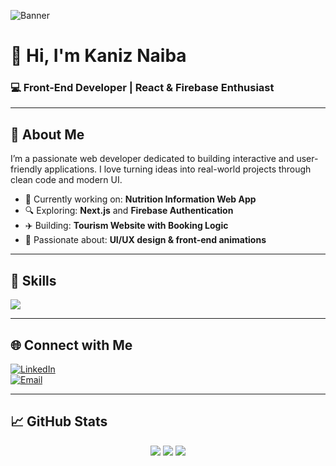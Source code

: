 ![Banner](https://i.imgur.com/2GIGCap.png)


# 👋 Hi, I'm Kaniz Naiba  
### 💻 Front-End Developer | React & Firebase Enthusiast

---

## 🧕 About Me

I’m a passionate web developer dedicated to building interactive and user-friendly applications. I love turning ideas into real-world projects through clean code and modern UI.

- 🌱 Currently working on: **Nutrition Information Web App**
- 🔍 Exploring: **Next.js** and **Firebase Authentication**
- ✈️ Building: **Tourism Website with Booking Logic**
- 🚀 Passionate about: **UI/UX design & front-end animations**

---

## 🚀 Skills  
<p>
  <img src="https://skillicons.dev/icons?i=html,css,js,react,nextjs,tailwind,bootstrap,firebase,git,github,vscode,figma" />
</p>

---

## 🌐 Connect with Me

[![LinkedIn](https://img.shields.io/badge/LinkedIn-blue?logo=linkedin)](https://linkedin.com/in/your-profile)  
[![Email](https://img.shields.io/badge/Email-red?logo=gmail&logoColor=white)](mailto:kaniz.shuva@email.com)

---

## 📈 GitHub Stats
<p align="center">
  <img src="https://github-readme-stats.vercel.app/api?username=Kaniz-Naiba&show_icons=true&theme=radical" />
  <img src="https://github-readme-streak-stats.herokuapp.com/?user=Kaniz-Naiba&theme=radical" />
  <img src="https://github-readme-stats.vercel.app/api/top-langs/?username=Kaniz-Naiba&layout=compact&theme=radical" />
</p>

